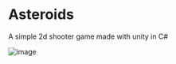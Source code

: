 # Asteroids
A simple 2d shooter game made with unity in C# 

![image](https://user-images.githubusercontent.com/41628418/228571133-c56b938f-7218-4cb8-8c31-54eec30a2ba8.png)
